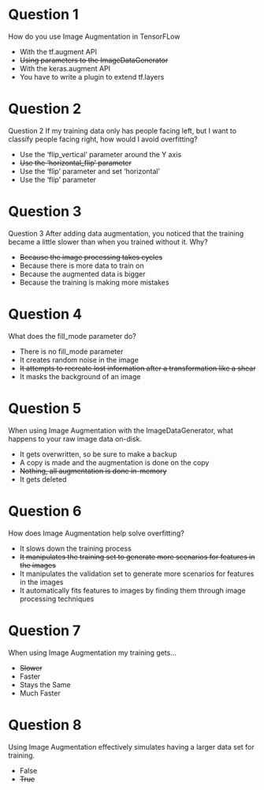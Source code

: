 # Question 1
How do you use Image Augmentation in TensorFLow

* With the tf.augment API
* ~~Using parameters to the ImageDataGenerator~~
* With the keras.augment API
* You have to write a plugin to extend tf.layers

# Question 2
Question 2
If my training data only has people facing left, but I want to classify people facing right, how would I avoid overfitting?

* Use the ‘flip_vertical’ parameter around the Y axis
* ~~Use the ‘horizontal_flip’ parameter~~
* Use the ‘flip’ parameter and set ‘horizontal’
* Use the ‘flip’ parameter

# Question 3
Question 3
After adding data augmentation, you noticed that the training became a little slower than when you trained without it. Why?

* ~~Because the image processing takes cycles~~
* Because there is more data to train on
* Because the augmented data is bigger
* Because the training is making more mistakes

# Question 4
What does the fill_mode parameter do?

* There is no fill_mode parameter
* It creates random noise in the image
* ~~It attempts to recreate lost information after a transformation like a shear~~
* It masks the background of an image

# Question 5
When using Image Augmentation with the ImageDataGenerator, what happens to your raw image data on-disk.

* It gets overwritten, so be sure to make a backup
* A copy is made and the augmentation is done on the copy
* ~~Nothing, all augmentation is done in-memory~~
* It gets deleted

# Question 6
How does Image Augmentation help solve overfitting?

* It slows down the training process
* ~~It manipulates the training set to generate more scenarios for features in the images~~
* It manipulates the validation set to generate more scenarios for features in the images
* It automatically fits features to images by finding them through image processing techniques

# Question 7
When using Image Augmentation my training gets...

* ~~Slower~~
* Faster
* Stays the Same
* Much Faster

# Question 8
Using Image Augmentation effectively simulates having a larger data set for training.

* False
* ~~True~~
